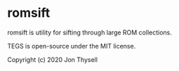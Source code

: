 # romsift #

romsift is utility for sifting through large ROM collections.

TEGS is open-source under the MIT license.

Copyright (c) 2020 Jon Thysell
